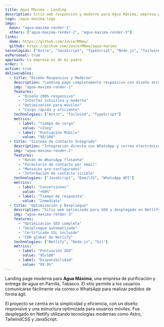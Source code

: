 ```yaml
---
title: Agua Máxima - Landing
description: Sitio web responsivo y moderno para Agua Máxima, empresa purificadora de agua. La landing permite contactar mediante correo electrónico y realizar pedidos rápidos vía WhatsApp.
logo: /agua-maxima-logo
imgs: 
  main: "agua-maxima-render-1"
  others: ["agua-maxima-render-2", "agua-maxima-render-3"]
links:
  demo: https://github.com/JavierMNew/
  github: https://github.com/JavierMNew/agua-maxima
tecnologias: ["Astro", "JavaScript", "TypeScript", "Node.js", "Tailwind", "Netlify"]
esPersonal: true
approach: La empresa es de mi padre.
order: 1
active: true
deliverables:
  - title: "Diseño Responsivo y Moderno"
    description: "Landing page completamente responsiva con diseño atractivo y optimizada para dispositivos móviles y desktop."
    img: "agua-maxima-render-1"
    features:
      - "Diseño 100% responsivo"
      - "Interfaz intuitiva y moderna"
      - "Optimización para móviles"
      - "Carga rápida y eficiente"
    technologies: ["Astro", "Tailwind", "TypeScript"]
    metrics:
      - label: "Tiempo de carga"
        value: "<2seg"
      - label: "Puntuación Mobile"
        value: "98/100"
  - title: "Sistema de Contacto Integrado"
    description: "Integración directa con WhatsApp y correo electrónico para facilitar el contacto y pedidos de clientes."
    img: "agua-maxima-render-2"
    features:
      - "Botón de WhatsApp flotante"
      - "Formulario de contacto por email"
      - "Mensajes pre-configurados"
      - "Información de contacto visible"
    technologies: ["JavaScript", "EmailJS", "WhatsApp API"]
    metrics:
      - label: "Conversiones"
        value: "+60%"
      - label: "Tiempo de respuesta"
        value: "Inmediato"
  - title: "Optimización y Despliegue"
    description: "Sitio web optimizado para SEO y desplegado en Netlify con certificado SSL y dominio personalizado."
    img: "agua-maxima-render-3"
    features:
      - "Optimización SEO completa"
      - "Despliegue automatizado"
      - "Certificado SSL incluido"
      - "CDN global de Netlify"
    technologies: ["Netlify", "Node.js", "Git"]
    metrics:
      - label: "Puntuación SEO"
        value: "95/100"
      - label: "Disponibilidad"
        value: "99.9%"
---
```


Landing page moderna para **Agua Máxima**, una empresa de purificación y entrega de agua en Parrilla, Tabasco. El sitio permite a los usuarios comunicarse fácilmente vía correo o WhatsApp para realizar pedidos de forma ágil.

El proyecto se centra en la simplicidad y eficiencia, con un diseño responsive y una estructura optimizada para usuarios móviles. Fue desplegado en Netlify utilizando tecnologías modernas como Astro, TailwindCSS y JavaScript.

